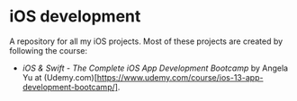 # iOS development
A repository for all my iOS projects. Most of these projects are created by following the course:

* *iOS & Swift - The Complete iOS App Development Bootcamp* by Angela Yu at (Udemy.com)[https://www.udemy.com/course/ios-13-app-development-bootcamp/].
